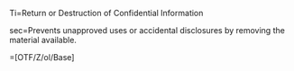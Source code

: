 Ti=Return or Destruction of Confidential Information

sec=Prevents unapproved uses or accidental disclosures by removing the material available.

=[OTF/Z/ol/Base]
